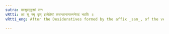 ```yaml
---
sutra: ज्ञाश्रुस्मृदृशां सनः
vRtti: ज्ञा श्रु स्मृ दृश् इत्येतेषां सन्नन्तानामात्मनेपदं भवति ॥
vRtti_eng: After the Desideratives formed by the affix _san_, of the verbs _jna_ to know, _sru_ to hear, _smri_ to remember, and _dris_ to see, the _Atmanepada_ is employed.

---
```

